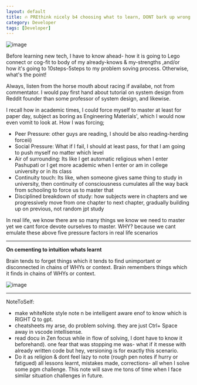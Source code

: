 ```yaml
---
layout: default
title: 🔥 PREthink nicely b4 choosing what to learn, DONT bark up wrong tree
category: Developer
tags: [Developer]
---
```


![image](https://github.com/sbibek086/write-the-docs/assets/11883023/1d960dfc-e359-4f77-b5c1-5ecd4ac92ae8)

Before learning new tech, I have to know ahead- how it is going to Lego connect or cog-fit to body of my already-knows & my-strengths ,and/or how it's going to 10steps-5steps to my problem soving process. Otherwise, what's the point!  

Always, listen from the horse mouth about racing if availabe, not from commentator. I would pay first hand about tutorial on system design from Reddit founder than some professor of system design, and likewise.

I recall how in academic times, I could force myself to master at least for paper day, subject as boring as Engineering Materials', which I would now even vomit to look at.
How I was forcing; 
- Peer Pressure: other guys are reading, I should be also reading-herding forceii)
- Social Pressure: What if I fail, I should at least pass, for that I am going to push myself no matter which level
- Air of surrounding: Its like I get automatic religious when I enter Pashupati or I get more academic when I enter or am in college university or in its class
- Continuity touch: Its like, when someone gives same thing to study in university, then continuity of consciousness cumulates all the way back from schooling to force us to master that
- Disciplined breakdown of study: how subjects were in chapters and we progressively move from one chapter to next chapter, gradually building up on previous, not random jpt study

In real life, we know there are so many things we know we need to master yet we cant force devote ourselves to master. WHY? because we cant emulate these above five pressure factors in real life scenarios

---
**On cementing to intuition whats learnt**

Brain tends to forget things which it tends to find unimportant or disconnected in chains of WHYs or context. Brain remembers things which it finds in chains of WHYs or context.

![image](https://github.com/sbibek086/write-the-docs/assets/11883023/c7bc6d1d-7b30-4303-b504-b51b56e65b0d)

---
NoteToSelf: 
-  make whiteNote style note n be intelligent aware enof to know which is RIGHT Q to gpt.
-  cheatsheets my arse, do problem solving. they are just Ctrl+ Space away in vscode intellisense.
-  read docu in Zen focus while in flow of solving, I dont have to know it beforehand). one fear that was stopping me was- what if it messe with already written code but hey, versioning is for exactly this scenario.
-  Do it as religion & dont feel lazy to note (rough pen notes if hurry or fatigued) all lessons learnt, mistakes made, corrections- all when I solve some pgm challenge. This note will save me tons of time when I face similar situation challenges in future.
